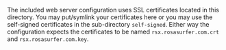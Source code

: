 
The included web server configuration uses SSL certificates located in this directory. You may put/symlink your certificates 
here or you may use the self-signed certificates in the sub-directory ```self-signed```. Either way the configuration expects
the certificates to be named ```rsx.rosasurfer.com.crt``` and ```rsx.rosasurfer.com.key```.  
